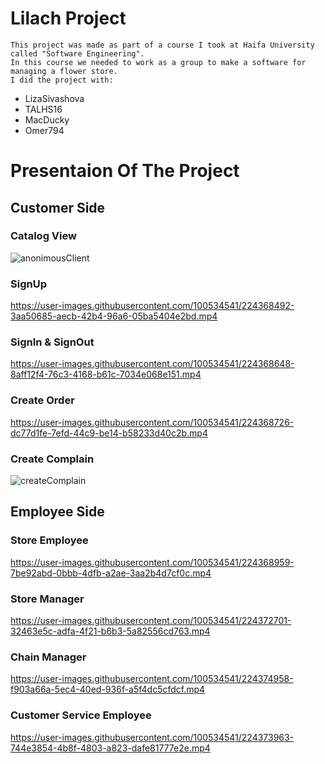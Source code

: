 # Lilach Project
 ```
This project was made as part of a course I took at Haifa University called "Software Engineering".
In this course we needed to work as a group to make a software for managing a flower store.
I did the project with:
```
* LizaSivashova
* TALHS16
* MacDucky
* Omer794
# Presentaion Of The Project
## Customer Side
### Catalog View

![anonimousClient](https://user-images.githubusercontent.com/100534541/224368164-de93f025-955b-4d50-b50d-c4d79c319025.png)

### SignUp

https://user-images.githubusercontent.com/100534541/224368492-3aa50685-aecb-42b4-96a6-05ba5404e2bd.mp4

### SignIn & SignOut

https://user-images.githubusercontent.com/100534541/224368648-8aff12f4-76c3-4168-b61c-7034e068e151.mp4

### Create Order

https://user-images.githubusercontent.com/100534541/224368726-dc77d1fe-7efd-44c9-be14-b58233d40c2b.mp4

### Create Complain 

![createComplain](https://user-images.githubusercontent.com/100534541/224368828-eff35034-c2cd-4cb1-93cd-c56477b554fd.png)

## Employee Side
### Store Employee

https://user-images.githubusercontent.com/100534541/224368959-7be92abd-0bbb-4dfb-a2ae-3aa2b4d7cf0c.mp4

### Store Manager

https://user-images.githubusercontent.com/100534541/224372701-32463e5c-adfa-4f21-b6b3-5a82556cd763.mp4

### Chain Manager

https://user-images.githubusercontent.com/100534541/224374958-f903a66a-5ec4-40ed-936f-a5f4dc5cfdcf.mp4

### Customer Service Employee

https://user-images.githubusercontent.com/100534541/224373963-744e3854-4b8f-4803-a823-dafe81777e2e.mp4

